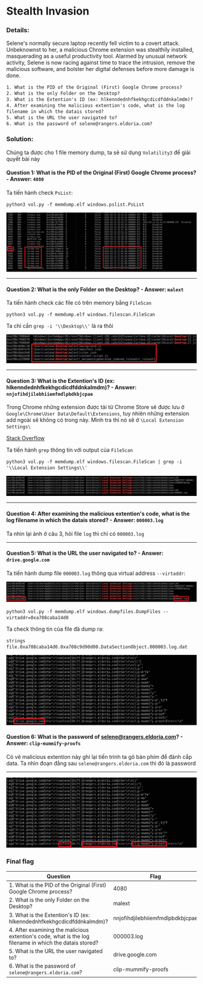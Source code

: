 # Stealth Invasion

### Details:
Selene's normally secure laptop recently fell victim to a covert attack. Unbeknownst to her, a malicious Chrome extension was stealthily installed, masquerading as a useful productivity tool. Alarmed by unusual network activity, Selene is now racing against time to trace the intrusion, remove the malicious software, and bolster her digital defenses before more damage is done.

```
1. What is the PID of the Original (First) Google Chrome process?
2. What is the only Folder on the Desktop?
3. What is the Extention's ID (ex: hlkenndednhfkekhgcdicdfddnkalmdm)?
4. After examining the malicious extention's code, what is the log filename in which the datais stored?
5. What is the URL the user navigated to?
6. What is the password of selene@rangers.eldoria.com?
```

### Solution:

Chúng ta được cho 1 file memory dump, ta sẽ sử dụng `Volatility3` để giải quyết bài này

#### Question 1: What is the PID of the Original (First) Google Chrome process? - Answer: `4080`

Ta tiến hành check `PsList`:

```
python3 vol.py -f memdump.elf windows.pslist.PsList 
```

![image](assets/1.png)

---

#### Question 2: What is the only Folder on the Desktop? - Answer: `malext`

Ta tiến hành check các file có trên memory bằng `FileScan`

```
python3 vol.py -f memdump.elf windows.filescan.FileScan
```

Ta chỉ cần `grep -i '\\Desktop\\'` là ra thôi

![image](assets/2.png)

---

#### Question 3: What is the Extention's ID (ex: hlkenndednhfkekhgcdicdfddnkalmdm)? - Answer: `nnjofihdjilebhiiemfmdlpbdkbjcpae`

Trong Chrome những extension được tải từ Chrome Store sẽ được lưu ở `Google\Chrome\User Data\Default\Extensions`, tuy nhiên những extension add ngoài sẽ không có trong này. Mình tra thì nó sẽ ở `\Local Extension Settings\`

[Stack Overflow](https://superuser.com/a/944003)

Ta tiến hành `grep` thông tin với output của `FileScan`

```
python3 vol.py -f memdump.elf windows.filescan.FileScan | grep -i '\\Local Extension Settings\\' 
```

![image](assets/3.png)

---

#### Question 4: After examining the malicious extention's code, what is the log filename in which the datais stored?  - Answer: `000003.log`

Ta nhìn lại ảnh ở câu 3, hỏi file `log` thì chỉ có `000003.log`

---

#### Question 5: What is the URL the user navigated to? - Answer: `drive.google.com`

Ta tiến hành dump file `000003.log` thông qua virtual address `--virtaddr`:

![image](assets/4.png)

```
python3 vol.py -f memdump.elf windows.dumpfiles.DumpFiles --virtaddr=0xa708caba14d0
```

Ta check thông tin của file đã dump ra:

```
strings file.0xa708caba14d0.0xa708c9d90d00.DataSectionObject.000003.log.dat
```

![image](assets/5.png)

#### Question 6: What is the password of selene@rangers.eldoria.com? - Answer: `clip-mummify-proofs`

Có vẻ malicious extention này ghi lại tiến trình ta gõ bàn phím để đánh cắp data. Ta nhìn đoạn đằng sau `selene@rangers.eldoria.com` thì đó là password

---

![image](assets/6.png)

### Final flag

| Question | Flag |
|---|----|
| 1. What is the PID of the Original (First) Google Chrome process? | 4080 | 
| 2. What is the only Folder on the Desktop? | malext | 
| 3. What is the Extention's ID (ex: hlkenndednhfkekhgcdicdfddnkalmdm)? | nnjofihdjilebhiiemfmdlpbdkbjcpae |
| 4. After examining the malicious extention's code, what is the log filename in which the datais stored? | 000003.log |
| 5. What is the URL the user navigated to? | drive.google.com |
| 6. What is the password of `selene@rangers.eldoria.com`? | clip-mummify-proofs |



